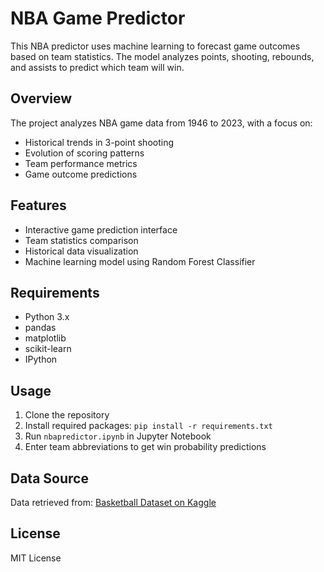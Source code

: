 # NBA Game Predictor

This NBA predictor uses machine learning to forecast game outcomes based on team statistics. The model analyzes points, shooting, rebounds, and assists to predict which team will win.

## Overview

The project analyzes NBA game data from 1946 to 2023, with a focus on:
- Historical trends in 3-point shooting
- Evolution of scoring patterns
- Team performance metrics
- Game outcome predictions

## Features

- Interactive game prediction interface
- Team statistics comparison
- Historical data visualization
- Machine learning model using Random Forest Classifier

## Requirements

- Python 3.x
- pandas
- matplotlib
- scikit-learn
- IPython

## Usage

1. Clone the repository
2. Install required packages: `pip install -r requirements.txt`
3. Run `nbapredictor.ipynb` in Jupyter Notebook
4. Enter team abbreviations to get win probability predictions

## Data Source

Data retrieved from: [Basketball Dataset on Kaggle](https://www.kaggle.com/datasets/wyattowalsh/basketball)

## License

MIT License
